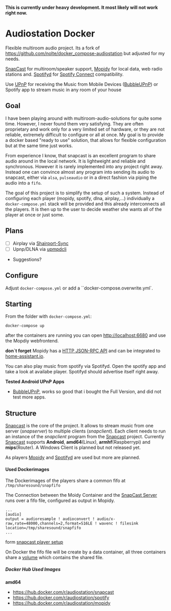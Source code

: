 **This is currently under heavy development. It most likely will not work right now.**

# Audiostation Docker

Flexible multiroom audio project. Its a fork of
https://github.com/nolte/docker_compose-audiostation but adjusted for my needs.

[SnapCast](https://github.com/badaix/snapcast) for multiroom/speaker support,
[Mopidy](https://www.mopidy.com/) for local data, web radio stations and.
[Spotifyd](https://github.com/Spotifyd/spotifyd) for [Spotify
Connect](https://www.spotify.com/de/connect/) compatibility.

Use [UPnP](https://wikipedia.org/wiki/Universal_Plug_and_Play) for receiving the
Music from Mobile Devices
([BubbleUPnP](https://play.google.com/store/apps/details?id=com.bubblesoft.android.bubbleupnp))
or Spotify app to stream music in any room of your house

## Goal

I have been playing around with multiroom-audio-solutions for quite some time.
However, I never found them very satisfying. They are often proprietary and work
only for a very limited set of hardware, or they are not reliable, extremely
difficult to configure or all at once. My goal is to provide a docker based
"ready to use" solution, that allows for flexible configuration but at the same
time just works. 

From experience I know, that snapcast is an excellent program to share audio
around in the local network. It is lightweight and reliable and synchronous.
However it is rarely implemented into any project right away. Instead one can
convince almost any program into sending its audio to snapcast, either via
`alsa`, `pulseaudio` or in a direct fashion via piping the audio into a `fifo`.

The goal of this project is to simplify the setup of such a system. Instead of
configuring each player (mopidy, spotify, dlna, airplay,...) individually a
`docker-compose.yml` stack will be provided and this already interconnects all
the players. It is then up to the user to decide weather she wants all of the
player at once or just some.

## Plans

- [ ] Airplay via [Shairport-Sync](https://github.com/mikebrady/shairport-sync) 
- [ ] Upnp/DLNA via [upmpdcli](https://www.lesbonscomptes.com/upmpdcli/)
- Suggestions?

## Configure
Adjust `docker-compose.yml` or add a ``docker-compose.overwrite.yml`.

## Starting
From the folder with `docker-compose.yml`:
```
docker-compose up
```

after the containers are running you can open
[http://localhost:6680](http://localhost:6680) and use the Mopdiy webfrontend.

**don`t forget** Mopidy has a [HTTP JSON-RPC
API](https://docs.mopidy.com/en/latest/api/http/) and can be integrated to
[home-assistant.io](https://home-assistant.io/components/media_player.mpd/).

You can also play music from spotify via Spotifyd. Open the spotify app and take
a look at availabe player. Spotifyd should advertise itself right away.


**Tested Android UPnP Apps**

- [BubbleUPnP](https://play.google.com/store/apps/details?id=com.bubblesoft.android.bubbleupnp),
  works so good that i bought the Full Version, and did not test more apps.

## Structure

[Snapcast](https://github.com/badaix/snapcast) is the core of the
project. It allows to stream music from one server (*snapserver*) to multiple
clients (*snapclient*). Each client needs to run an instance of the *snapclient*
program from the [Snapcast](https://github.com/badaix/snapcast) project.
Currently [Snapcast](https://github.com/badaix/snapcasst) supports **Android**,
**amd64**(Linux), **armhf**(Raspberrypi) and **mips**(Router). A Windows Client
is planned but not released yet.

As players [Mopidy](https://www.mopidy.com/) and
[Spotifyd](https://github.com/Spotifyd/spotifyd) are used but more are planned. 


#### Used Dockerimages

The Dockerimages of the players share a common fifo at `/tmp/sharesound/snapfifo`

The Connection between the Moidy Container and the [SnapCast Server](https://github.com/badaix/snapcast) runs over a fifo file, configured as output in Mopidy.

```
...
[audio]
output = audioresample ! audioconvert ! audio/x-raw,rate=48000,channels=2,format=S16LE ! wavenc ! filesink location=/tmp/sharesound/snapfifo
...
```
form [snapcast player setup ](https://github.com/badaix/snapcast/blob/master/doc/player_setup.md#mopidy)


On Docker the fifo file will be create by a data container, all three containers share a [volume](https://docs.docker.com/compose/compose-file/#volumes) which contains the shared file.

##### Docker Hub Used Images

**amd64**
- https://hub.docker.com/r/audiostation/snapcast
- https://hub.docker.com/r/audiostation/spotify
- https://hub.docker.com/r/audiostation/mopidy


